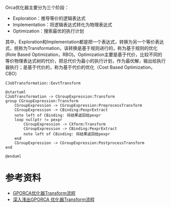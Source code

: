 Orca优化器主要分为三个阶段：
- Exploration：推导等价的逻辑表达式
- Implementation：将逻辑表达式转化为物理表达式
- Optimization：搜索最优的执行计划

其中，Exploration和Implementation都是把一个表达式，转换为另一个等价表达式，统称为Transformation，该转换是基于规则进行的，称为基于规则的优化(Role Based Optimization，RBO)。Optimization主要是基于代价，比较不同的等价物理表达式树的代价，把总代价为最小的执行计划，作为最优解，输出给执行器执行；是基于代价的，称为基于代价的优化（Cost Based Optimization，CBO）

`CJobTransformation::EevtTransform`
```plantuml
@startuml
CJobTransformation -> CGroupExpression:Transform
group CGroupExpression:Transform
    CGroupExpression -> CGroupExpression:PreprocessTransform
    CGroupExpression -> CBinding:PexprExtract
    note left of CBinding: 将结果返回给pexpr
    loop nullptr != pexpr
        CGroupExpression -> CXform:Transform
        CGroupExpression -> CBinding:PexprExtract
        note left of CBinding: 将结果返回给pexpr
    end
    CGroupExpression -> CGroupExpression:PostprocessTransform
end

@enduml
```
# 参考资料
- [GPORCA优化器Transform流程](https://blog.csdn.net/dusx1981/article/details/124553274)
- [深入浅出GPORCA 优化器Transform流程](https://view.inews.qq.com/a/20220512A08XU200?tbkt=A&uid=)